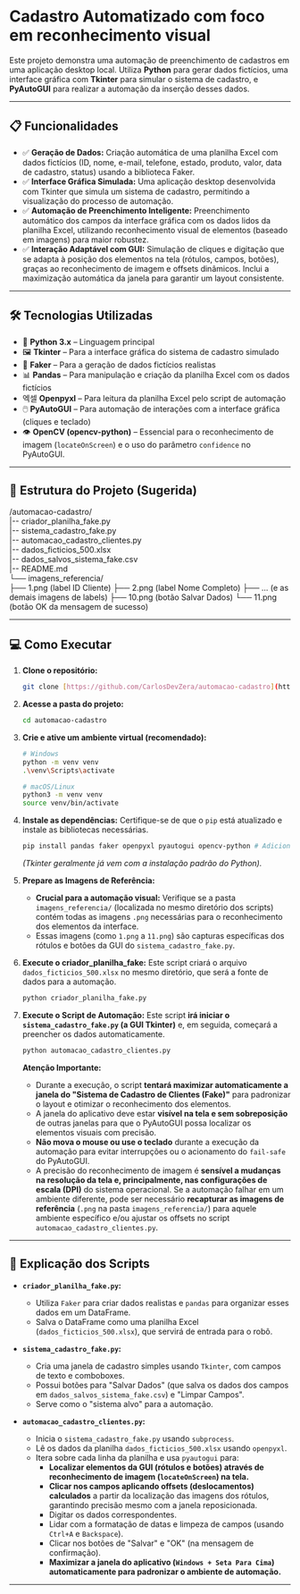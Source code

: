 # Cadastro Automatizado com foco em reconhecimento visual

Este projeto demonstra uma automação de preenchimento de cadastros em uma aplicação desktop local. Utiliza **Python** para gerar dados fictícios, uma interface gráfica com **Tkinter** para simular o sistema de cadastro, e **PyAutoGUI** para realizar a automação da inserção desses dados.

---

## 📋 Funcionalidades

- ✅ **Geração de Dados:** Criação automática de uma planilha Excel com dados fictícios (ID, nome, e-mail, telefone, estado, produto, valor, data de cadastro, status) usando a biblioteca Faker.
- ✅ **Interface Gráfica Simulada:** Uma aplicação desktop desenvolvida com Tkinter que simula um sistema de cadastro, permitindo a visualização do processo de automação.
- ✅ **Automação de Preenchimento Inteligente:** Preenchimento automático dos campos da interface gráfica com os dados lidos da planilha Excel, utilizando reconhecimento visual de elementos (baseado em imagens) para maior robustez.
- ✅ **Interação Adaptável com GUI:** Simulação de cliques e digitação que se adapta à posição dos elementos na tela (rótulos, campos, botões), graças ao reconhecimento de imagem e offsets dinâmicos. Inclui a maximização automática da janela para garantir um layout consistente.

---

## 🛠️ Tecnologias Utilizadas

- 🐍 **Python 3.x** – Linguagem principal
- 🖼️ **Tkinter** – Para a interface gráfica do sistema de cadastro simulado
- 🧠 **Faker** – Para a geração de dados fictícios realistas
- 📊 **Pandas** – Para manipulação e criação da planilha Excel com os dados fictícios
- 엑셀 **Openpyxl** – Para leitura da planilha Excel pelo script de automação
- 🖱️ **PyAutoGUI** – Para automação de interações com a interface gráfica (cliques e teclado)
- 👁️ **OpenCV (opencv-python)** – Essencial para o reconhecimento de imagem (`locateOnScreen`) e o uso do parâmetro `confidence` no PyAutoGUI.


---

## 📂 Estrutura do Projeto (Sugerida)
/automacao-cadastro/ <br>
|-- criador_planilha_fake.py                 <br>
|-- sistema_cadastro_fake.py         <br>
|-- automacao_cadastro_clientes.py   <br>
|-- dados_ficticios_500.xlsx         <br>
|-- dados_salvos_sistema_fake.csv    <br>
|-- README.md <br>
└── imagens_referencia/             
    ├── 1.png (label ID Cliente)
    ├── 2.png (label Nome Completo)
    ├── ... (e as demais imagens de labels)
    ├── 10.png (botão Salvar Dados)
    └── 11.png (botão OK da mensagem de sucesso)                      

---

## 💻 Como Executar

1.  **Clone o repositório:**
    ```bash
    git clone [https://github.com/CarlosDevZera/automacao-cadastro](https://github.com/CarlosDevZera/automacao-cadastro)
    ```

2.  **Acesse a pasta do projeto:**
    ```bash
    cd automacao-cadastro
    ```

3.  **Crie e ative um ambiente virtual (recomendado):**
    ```bash
    # Windows
    python -m venv venv
    .\venv\Scripts\activate

    # macOS/Linux
    python3 -m venv venv
    source venv/bin/activate
    ```

4.  **Instale as dependências:**
    Certifique-se de que o `pip` está atualizado e instale as bibliotecas necessárias.
    ```bash
    pip install pandas faker openpyxl pyautogui opencv-python # Adicionado 'opencv-python' e removido 'pyperclip' se não usado.
    ```
    *(Tkinter geralmente já vem com a instalação padrão do Python).*

5.  **Prepare as Imagens de Referência:**
    * **Crucial para a automação visual:** Verifique se a pasta `imagens_referencia/` (localizada no mesmo diretório dos scripts) contém todas as imagens `.png` necessárias para o reconhecimento dos elementos da interface.
    * Essas imagens (como `1.png` a `11.png`) são capturas específicas dos rótulos e botões da GUI do `sistema_cadastro_fake.py`.

6.  **Execute o criador_planilha_fake:**
    Este script criará o arquivo `dados_ficticios_500.xlsx` no mesmo diretório, que será a fonte de dados para a automação.
    ```bash
    python criador_planilha_fake.py
    ```

7.  **Execute o Script de Automação:**
    Este script **irá iniciar o `sistema_cadastro_fake.py` (a GUI Tkinter)** e, em seguida, começará a preencher os dados automaticamente.
    ```bash
    python automacao_cadastro_clientes.py
    ```

    **Atenção Importante:**
    * Durante a execução, o script **tentará maximizar automaticamente a janela do "Sistema de Cadastro de Clientes (Fake)"** para padronizar o layout e otimizar o reconhecimento dos elementos.
    * A janela do aplicativo deve estar **visível na tela e sem sobreposição** de outras janelas para que o PyAutoGUI possa localizar os elementos visuais com precisão.
    * **Não mova o mouse ou use o teclado** durante a execução da automação para evitar interrupções ou o acionamento do `fail-safe` do PyAutoGUI.
    * A precisão do reconhecimento de imagem é **sensível a mudanças na resolução da tela e, principalmente, nas configurações de escala (DPI)** do sistema operacional. Se a automação falhar em um ambiente diferente, pode ser necessário **recapturar as imagens de referência** (`.png` na pasta `imagens_referencia/`) para aquele ambiente específico e/ou ajustar os offsets no script `automacao_cadastro_clientes.py`.

---

## 📜 Explicação dos Scripts

* **`criador_planilha_fake.py`:**
    * Utiliza `Faker` para criar dados realistas e `pandas` para organizar esses dados em um DataFrame.
    * Salva o DataFrame como uma planilha Excel (`dados_ficticios_500.xlsx`), que servirá de entrada para o robô.

* **`sistema_cadastro_fake.py`:**
    * Cria uma janela de cadastro simples usando `Tkinter`, com campos de texto e comboboxes.
    * Possui botões para "Salvar Dados" (que salva os dados dos campos em `dados_salvos_sistema_fake.csv`) e "Limpar Campos".
    * Serve como o "sistema alvo" para a automação.

* **`automacao_cadastro_clientes.py`:**
    * Inicia o `sistema_cadastro_fake.py` usando `subprocess`.
    * Lê os dados da planilha `dados_ficticios_500.xlsx` usando `openpyxl`.
    * Itera sobre cada linha da planilha e usa `pyautogui` para:
        * **Localizar elementos da GUI (rótulos e botões) através de reconhecimento de imagem (`locateOnScreen`) na tela.**
        * **Clicar nos campos aplicando offsets (deslocamentos) calculados** a partir da localização das imagens dos rótulos, garantindo precisão mesmo com a janela reposicionada.
        * Digitar os dados correspondentes.
        * Lidar com a formatação de datas e limpeza de campos (usando `Ctrl+A` e `Backspace`).
        * Clicar nos botões de "Salvar" e "OK" (na mensagem de confirmação).
        * **Maximizar a janela do aplicativo (`Windows + Seta Para Cima`) automaticamente para padronizar o ambiente de automação.**

---



